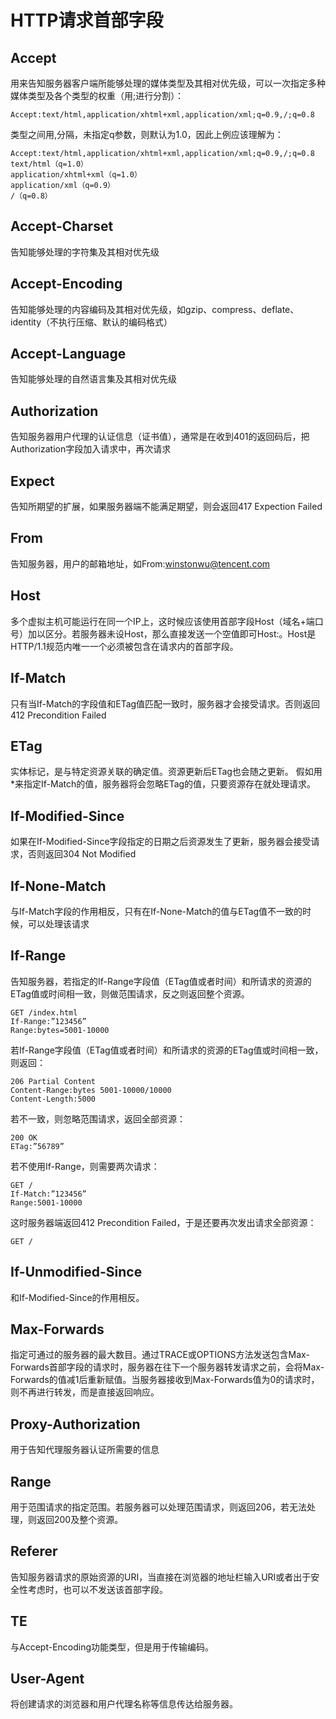 # HTTP请求首部字段

## Accept

用来告知服务器客户端所能够处理的媒体类型及其相对优先级，可以一次指定多种媒体类型及各个类型的权重（用;进行分割）：

```
Accept:text/html,application/xhtml+xml,application/xml;q=0.9,/;q=0.8
```

类型之间用,分隔，未指定q参数，则默认为1.0，因此上例应该理解为：

```
Accept:text/html,application/xhtml+xml,application/xml;q=0.9,/;q=0.8
text/html（q=1.0）
application/xhtml+xml（q=1.0）
application/xml（q=0.9）
/（q=0.8）
```

## Accept-Charset

告知能够处理的字符集及其相对优先级

## Accept-Encoding

告知能够处理的内容编码及其相对优先级，如gzip、compress、deflate、identity（不执行压缩、默认的编码格式）

## Accept-Language

告知能够处理的自然语言集及其相对优先级

## Authorization

告知服务器用户代理的认证信息（证书值），通常是在收到401的返回码后，把Authorization字段加入请求中，再次请求

## Expect

告知所期望的扩展，如果服务器端不能满足期望，则会返回417 Expection Failed

## From

告知服务器，用户的邮箱地址，如From:winstonwu@tencent.com

## Host

多个虚拟主机可能运行在同一个IP上，这时候应该使用首部字段Host（域名+端口号）加以区分。若服务器未设Host，那么直接发送一个空值即可Host:。Host是HTTP/1.1规范内唯一一个必须被包含在请求内的首部字段。

## If-Match

只有当If-Match的字段值和ETag值匹配一致时，服务器才会接受请求。否则返回412 Precondition Failed

## ETag

实体标记，是与特定资源关联的确定值。资源更新后ETag也会随之更新。
假如用*来指定If-Match的值，服务器将会忽略ETag的值，只要资源存在就处理请求。

## If-Modified-Since

如果在If-Modified-Since字段指定的日期之后资源发生了更新，服务器会接受请求，否则返回304 Not Modified

## If-None-Match

与If-Match字段的作用相反，只有在If-None-Match的值与ETag值不一致的时候，可以处理该请求

## If-Range

告知服务器，若指定的If-Range字段值（ETag值或者时间）和所请求的资源的ETag值或时间相一致，则做范围请求，反之则返回整个资源。

```
GET /index.html
If-Range:”123456”
Range:bytes=5001-10000
```

若If-Range字段值（ETag值或者时间）和所请求的资源的ETag值或时间相一致，则返回：

	206 Partial Content
	Content-Range:bytes 5001-10000/10000
	Content-Length:5000
若不一致，则忽略范围请求，返回全部资源：

```
200 OK
ETag:”56789”
```

若不使用If-Range，则需要两次请求：

```
GET /
If-Match:”123456”
Range:5001-10000
```

这时服务器端返回412 Precondition Failed，于是还要再次发出请求全部资源：

```
GET /
```

## If-Unmodified-Since

和If-Modified-Since的作用相反。

## Max-Forwards

指定可通过的服务器的最大数目。通过TRACE或OPTIONS方法发送包含Max-Forwards首部字段的请求时，服务器在往下一个服务器转发请求之前，会将Max-Forwards的值减1后重新赋值。当服务器接收到Max-Forwards值为0的请求时，则不再进行转发，而是直接返回响应。

## Proxy-Authorization

用于告知代理服务器认证所需要的信息

## Range

用于范围请求的指定范围。若服务器可以处理范围请求，则返回206，若无法处理，则返回200及整个资源。

## Referer

告知服务器请求的原始资源的URI，当直接在浏览器的地址栏输入URI或者出于安全性考虑时，也可以不发送该首部字段。

## TE

与Accept-Encoding功能类型，但是用于传输编码。

## User-Agent

将创建请求的浏览器和用户代理名称等信息传达给服务器。